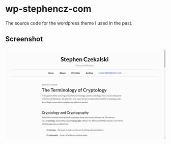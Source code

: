 # wp-stephencz-com
The source code for the wordpress theme I used in the past.

## Screenshot
![Screenshot of Website](/screenshots/website.png?raw=true "Screenshot of a Post")
